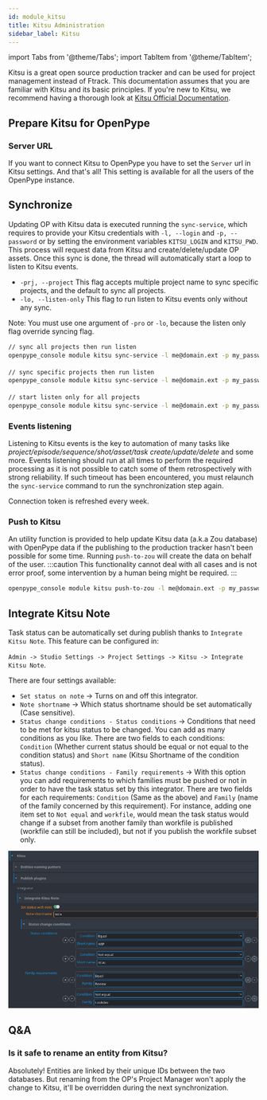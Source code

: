 ```yaml
---
id: module_kitsu
title: Kitsu Administration
sidebar_label: Kitsu
---
```


import Tabs from '@theme/Tabs';
import TabItem from '@theme/TabItem';

Kitsu is a great open source production tracker and can be used for project management instead of Ftrack. This documentation assumes that you are familiar with Kitsu and its basic principles. If you're new to Kitsu, we recommend having a thorough look at [Kitsu Official Documentation](https://kitsu.cg-wire.com/).

## Prepare Kitsu for OpenPype

### Server URL
If you want to connect Kitsu to OpenPype you have to set the `Server` url in Kitsu settings. And that's all!
This setting is available for all the users of the OpenPype instance.

## Synchronize
Updating OP with Kitsu data is executed running the `sync-service`, which requires to provide your Kitsu credentials with `-l, --login` and `-p, --password` or by setting the environment variables `KITSU_LOGIN` and `KITSU_PWD`. This process will request data from Kitsu and create/delete/update OP assets.
Once this sync is done, the thread will automatically start a loop to listen to Kitsu events.
- `-prj, --project` This flag accepts multiple project name to sync specific projects, and the default to sync all projects.
- `-lo, --listen-only` This flag to run listen to Kitsu events only without any sync.

Note: You must use one argument of `-pro` or `-lo`, because the listen only flag override syncing flag.

```bash
// sync all projects then run listen
openpype_console module kitsu sync-service -l me@domain.ext -p my_password

// sync specific projects then run listen
openpype_console module kitsu sync-service -l me@domain.ext -p my_password -prj project_name01 -prj  project_name02

// start listen only for all projects
openpype_console module kitsu sync-service -l me@domain.ext -p my_password -lo
```

### Events listening
Listening to Kitsu events is the key to automation of many tasks like _project/episode/sequence/shot/asset/task create/update/delete_ and some more. Events listening should run at all times to perform the required processing as it is not possible to catch some of them retrospectively with strong reliability. If such timeout has been encountered, you must relaunch the `sync-service` command to run the synchronization step again.

Connection token is refreshed every week.

### Push to Kitsu
An utility function is provided to help update Kitsu data (a.k.a Zou database) with OpenPype data if the publishing to the production tracker hasn't been possible for some time. Running `push-to-zou` will create the data on behalf of the user.
:::caution
This functionality cannot deal with all cases and is not error proof, some intervention by a human being might be required.
:::

```bash
openpype_console module kitsu push-to-zou -l me@domain.ext -p my_password
```

## Integrate Kitsu Note
Task status can be automatically set during publish thanks to `Integrate Kitsu Note`. This feature can be configured in:

`Admin -> Studio Settings -> Project Settings -> Kitsu -> Integrate Kitsu Note`.

There are four settings available:
- `Set status on note` -> Turns on and off this integrator.
- `Note shortname` -> Which status shortname should be set automatically (Case sensitive).
- `Status change conditions - Status conditions` -> Conditions that need to be met for kitsu status to be changed. You can add as many conditions as you like. There are two fields to each conditions: `Condition` (Whether current status should be equal or not equal to the condition status) and `Short name` (Kitsu Shortname of the condition status).
- `Status change conditions - Family requirements` -> With this option you can add requirements to which families must be pushed or not in order to have the task status set by this integrator. There are two fields for each requirements: `Condition` (Same as the above) and `Family` (name of the family concerned by this requirement). For instance, adding one item set to `Not equal` and `workfile`, would mean the task status would change if a subset from another family than workfile is published (workfile can still be included), but not if you publish the workfile subset only.

![Integrate Kitsu Note project settings](assets/integrate_kitsu_note_settings.png)

## Q&A
### Is it safe to rename an entity from Kitsu?
Absolutely! Entities are linked by their unique IDs between the two databases.
But renaming from the OP's Project Manager won't apply the change to Kitsu, it'll be overridden during the next synchronization.
